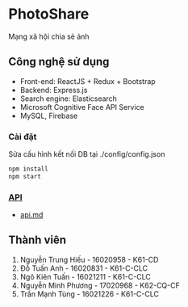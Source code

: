 # PhotoShare

Mạng xã hội chia sẻ ảnh

## Công nghệ sử dụng

- Front-end: ReactJS + Redux + Bootstrap
- Backend: Express.js
- Search engine: Elasticsearch
- Microsoft Cognitive Face API Service
- MySQL, Firebase

### Cài đặt
Sửa cấu hình kết nối DB tại ./config/config.json
```bash
npm install
npm start
```
### [API](api.md)
- [api.md](api.md)
## Thành viên

1. Nguyễn Trung Hiếu - 16020958 - K61-CD
2. Đỗ Tuấn Anh - 16020831 - K61-C-CLC
3. Ngô Kiên Tuấn - 16021211 - K61-C-CLC
4. Nguyễn Minh Phương - 17020968 - K62-CQ-CF
5. Trần Mạnh Tùng - 16021226 - K61-C-CLC
